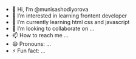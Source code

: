 - 👋 Hi, I’m @munisashodiyorova
- 👀 I’m interested in learning frontent developer
- 🌱 I’m currently learning html css and javascript
- 💞️ I’m looking to collaborate on ...
- 📫 How to reach me ...
- 😄 Pronouns: ...
- ⚡ Fun fact: ...

<!---
munisa0405/munisa0405 is a ✨ special ✨ repository because its `README.md` (this file) appears on your GitHub profile.
You can click the Preview link to take a look at your changes.
--->
